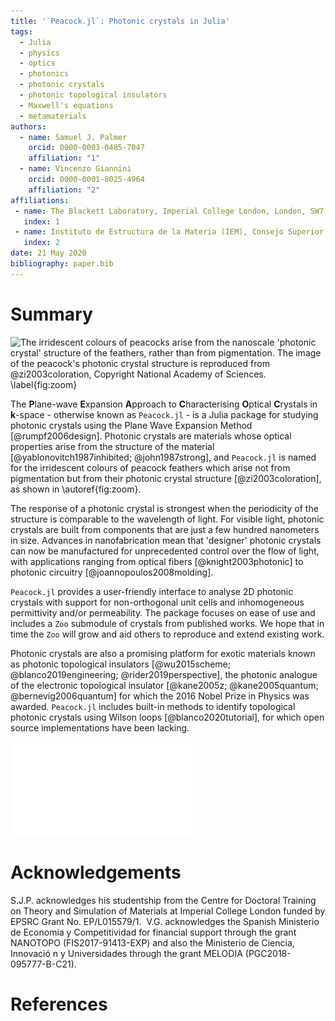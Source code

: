```yaml
---
title: '`Peacock.jl`: Photonic crystals in Julia'
tags:
  - Julia
  - physics
  - optics
  - photonics
  - photonic crystals
  - photonic topological insulators
  - Maxwell's equations
  - metamaterials
authors:
  - name: Samuel J. Palmer
    orcid: 0000-0003-0485-7047
    affiliation: "1"
  - name: Vincenzo Giannini
    orcid: 0000-0001-8025-4964
    affiliation: "2"
affiliations:
 - name: The Blackett Laboratory, Imperial College London, London, SW7 2AZ, UK
   index: 1
 - name: Instituto de Estructura de la Materia (IEM), Consejo Superior de Investigaciones Científicas (CSIC), Serrano 121, 28006, Madrid, Spain
   index: 2
date: 21 May 2020
bibliography: paper.bib
---
```


# Summary

![The irridescent colours of peacocks arise from the nanoscale 'photonic
crystal' structure of the feathers, rather than from pigmentation. The image of
the peacock's photonic crystal structure is reproduced from @zi2003coloration,
Copyright National Academy of Sciences. \label{fig:zoom}](../docs/src/assets/peacock_feathers_zoom.png)

The **P**lane-wave **E**xpansion **A**pproach to **C**haracterising **O**ptical
**C**rystals in **k**-space - otherwise known as
`Peacock.jl` - is a Julia package for studying
photonic crystals using the Plane Wave Expansion Method [@rumpf2006design].
Photonic crystals are materials whose optical properties arise from the
structure of the material [@yablonovitch1987inhibited; @john1987strong], and
`Peacock.jl` is named for the irridescent colours of peacock feathers which
arise not from pigmentation but from their photonic crystal structure
[@zi2003coloration], as shown in \autoref{fig:zoom}.

The response of a photonic crystal is strongest
when the periodicity of the structure is comparable to the wavelength of light.
For visible light, photonic crystals are built from components that are just a
few hundred nanometers in size. Advances in nanofabrication mean that 'designer'
photonic crystals can now be manufactured for unprecedented control over the
flow of light, with applications ranging from optical fibers
[@knight2003photonic] to photonic circuitry [@joannopoulos2008molding].

`Peacock.jl` provides a user-friendly interface to analyse 2D photonic crystals
with support for non-orthogonal unit cells and inhomogeneous permittivity and/or
permeability. The package focuses on ease of use and includes a `Zoo` submodule
of crystals from published works. We hope that in time the `Zoo` will grow and
aid others to reproduce and extend existing work.

Photonic crystals are also a promising platform for exotic materials known as
photonic topological insulators [@wu2015scheme; @blanco2019engineering;
@rider2019perspective], the photonic analogue of the electronic topological
insulator [@kane2005z; @kane2005quantum; @bernevig2006quantum] for which the
2016 Nobel Prize in Physics was awarded. `Peacock.jl` includes built-in methods
to identify topological photonic crystals using Wilson loops
[@blanco2020tutorial], for which open source implementations have been lacking.

![Examples. (a) ... (b) ..... \label{fig:examples}](examples.pdf)

# Acknowledgements

S.J.P. acknowledges his studentship from the Centre for Doctoral Training on
Theory and Simulation of Materials at Imperial College London funded
by EPSRC Grant No. EP/L015579/1.
​
V.G. acknowledges the Spanish Ministerio de Economia y Competitividad for
financial support through the grant NANOTOPO (FIS2017-91413-EXP) and also the
Ministerio de Ciencia, Innovació n y Universidades through the grant MELODIA
(PGC2018-095777-B-C21).

# References